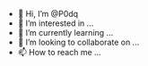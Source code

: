 - 👋 Hi, I’m @P0dq
- 👀 I’m interested in ...
- 🌱 I’m currently learning ...
- 💞️ I’m looking to collaborate on ...
- 📫 How to reach me ...

<!---
P0dq/P0dq is a ✨ special ✨ repository because its `README.md` (this file) appears on your GitHub profile.
You can click the Preview link to take a look at your changes.
--->
